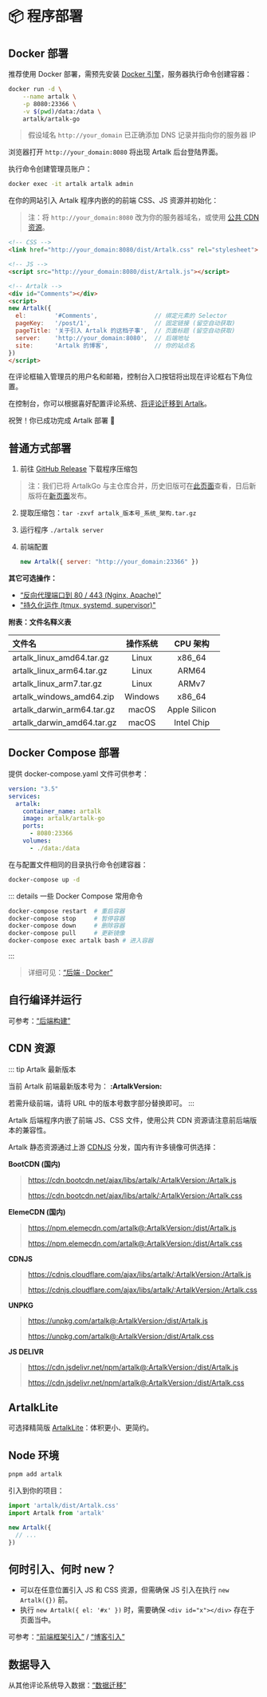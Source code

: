 # 📦 程序部署

## Docker 部署

推荐使用 Docker 部署，需预先安装 [Docker 引擎](https://docs.docker.com/engine/install/)，服务器执行命令创建容器：

```bash
docker run -d \
    --name artalk \
    -p 8080:23366 \
    -v $(pwd)/data:/data \
    artalk/artalk-go
```

> 假设域名 `http://your_domain` 已正确添加 DNS 记录并指向你的服务器 IP

浏览器打开 `http://your_domain:8080` 将出现 Artalk 后台登陆界面。

执行命令创建管理员账户：

```bash
docker exec -it artalk artalk admin
```

在你的网站引入 Artalk 程序内嵌的的前端 CSS、JS 资源并初始化：

> 注：将 `http://your_domain:8080` 改为你的服务器域名，或使用 [公共 CDN 资源](#cdn-资源)。

```html
<!-- CSS -->
<link href="http://your_domain:8080/dist/Artalk.css" rel="stylesheet">

<!-- JS -->
<script src="http://your_domain:8080/dist/Artalk.js"></script>

<!-- Artalk -->
<div id="Comments"></div>
<script>
new Artalk({
  el:        '#Comments',                // 绑定元素的 Selector
  pageKey:   '/post/1',                  // 固定链接 (留空自动获取)
  pageTitle: '关于引入 Artalk 的这档子事',  // 页面标题 (留空自动获取)
  server:    'http://your_domain:8080',  // 后端地址
  site:      'Artalk 的博客',             // 你的站点名
})
</script>
```

在评论框输入管理员的用户名和邮箱，控制台入口按钮将出现在评论框右下角位置。

在控制台，你可以根据喜好配置评论系统、[将评论迁移到 Artalk](./transfer.md)。

祝贺！你已成功完成 Artalk 部署 🥳

## 普通方式部署

1. 前往 [GitHub Release](https://github.com/ArtalkJS/Artalk/releases) 下载程序压缩包

  > 注：我们已将 ArtalkGo 与主仓库合并，历史旧版可在[此页面](https://github.com/ArtalkJS/ArtalkGo/releases)查看，日后新版将在[新页面](https://github.com/ArtalkJS/Artalk/releases)发布。

2. 提取压缩包：`tar -zxvf artalk_版本号_系统_架构.tar.gz`
3. 运行程序 `./artalk server`
4. 前端配置

    ```js
    new Artalk({ server: "http://your_domain:23366" })
    ```

**其它可选操作：**

- [“反向代理端口到 80 / 443 (Nginx, Apache)”](./backend/reverse-proxy.md)
- ["持久化运作 (tmux, systemd, supervisor)"](./backend/daemon.md)

**附表：文件名释义表**

|文件名|操作系统|CPU 架构|
|:-|:-:|:-:|
|artalk_linux_amd64.tar.gz|Linux|x86_64|
|artalk_linux_arm64.tar.gz|Linux|ARM64|
|artalk_linux_arm7.tar.gz|Linux|ARMv7|
|artalk_windows_amd64.zip|Windows|x86_64|
|artalk_darwin_arm64.tar.gz|macOS|Apple Silicon|
|artalk_darwin_amd64.tar.gz|macOS|Intel Chip|

## Docker Compose 部署

提供 docker-compose.yaml 文件可供参考：

```yaml
version: "3.5"
services:
  artalk:
    container_name: artalk
    image: artalk/artalk-go
    ports:
      - 8080:23366
    volumes:
      - ./data:/data
```

在与配置文件相同的目录执行命令创建容器：

```bash
docker-compose up -d
```

::: details 一些 Docker Compose 常用命令

```bash
docker-compose restart  # 重启容器
docker-compose stop     # 暂停容器
docker-compose down     # 删除容器
docker-compose pull     # 更新镜像
docker-compose exec artalk bash # 进入容器
```

:::

> 详细可见：[“后端 · Docker”](./backend/docker.md)

## 自行编译并运行

可参考：[“后端构建”](./backend/build.md)

## CDN 资源

::: tip Artalk 最新版本

当前 Artalk 前端最新版本号为： **:ArtalkVersion:**

若需升级前端，请将 URL 中的版本号数字部分替换即可。
:::

Artalk 后端程序内嵌了前端 JS、CSS 文件，使用公共 CDN 资源请注意前后端版本的兼容性。

Artalk 静态资源通过上游 [CDNJS](https://cdnjs.com/) 分发，国内有许多镜像可供选择：

**BootCDN (国内)**

> https://cdn.bootcdn.net/ajax/libs/artalk/:ArtalkVersion:/Artalk.js
>
> https://cdn.bootcdn.net/ajax/libs/artalk/:ArtalkVersion:/Artalk.css


**ElemeCDN (国内)**

> https://npm.elemecdn.com/artalk@:ArtalkVersion:/dist/Artalk.js
>
> https://npm.elemecdn.com/artalk@:ArtalkVersion:/dist/Artalk.css

**CDNJS**

> https://cdnjs.cloudflare.com/ajax/libs/artalk/:ArtalkVersion:/Artalk.js
>
> https://cdnjs.cloudflare.com/ajax/libs/artalk/:ArtalkVersion:/Artalk.css

**UNPKG**

> https://unpkg.com/artalk@:ArtalkVersion:/dist/Artalk.js
> 
> https://unpkg.com/artalk@:ArtalkVersion:/dist/Artalk.css

**JS DELIVR**

> https://cdn.jsdelivr.net/npm/artalk@:ArtalkVersion:/dist/Artalk.js
> 
> https://cdn.jsdelivr.net/npm/artalk@:ArtalkVersion:/dist/Artalk.css

## ArtalkLite

可选择精简版 [ArtalkLite](./frontend/artalk-lite.md)：体积更小、更简约。

## Node 环境

```bash
pnpm add artalk
```

引入到你的项目：

```js
import 'artalk/dist/Artalk.css'
import Artalk from 'artalk'

new Artalk({
  // ...
})
```

## 何时引入、何时 new？

- 可以在任意位置引入 JS 和 CSS 资源，但需确保 JS 引入在执行 `new Artalk({})` 前。
- 执行 `new Artalk({ el: '#x' })` 时，需要确保 `<div id="x"></div>` 存在于页面当中。

可参考：[“前端框架引入”](./frontend/import-framework.md) / [“博客引入”](./frontend/import-blog.md)

## 数据导入

从其他评论系统导入数据：[“数据迁移”](./transfer.md)
